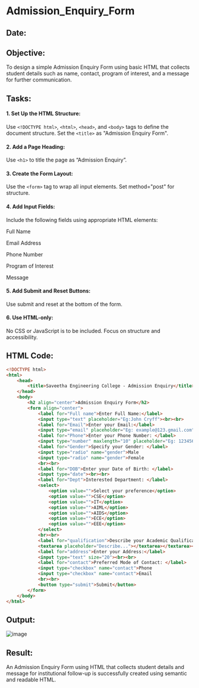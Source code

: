 # Admission_Enquiry_Form
## Date:

## Objective:
To design a simple Admission Enquiry Form using basic HTML that collects student details such as name, contact, program of interest, and a message for further communication.

## Tasks:
#### 1. Set Up the HTML Structure:
Use ```<!DOCTYPE html>```, ```<html>```, ```<head>```, and ```<body>``` tags to define the document structure.
Set the ```<title>``` as "Admission Enquiry Form".

#### 2. Add a Page Heading:
Use ```<h1>``` to title the page as “Admission Enquiry”.

#### 3. Create the Form Layout:
Use the ```<form>``` tag to wrap all input elements. Set method="post" for structure.

#### 4. Add Input Fields:
Include the following fields using appropriate HTML elements:

Full Name

Email Address

Phone Number 

Program of Interest 

Message

#### 5. Add Submit and Reset Buttons:
Use submit and reset at the bottom of the form.

#### 6. Use HTML-only:
No CSS or JavaScript is to be included. Focus on structure and accessibility.

## HTML Code:
```html
<!DOCTYPE html>
<html>
    <head>
        <title>Saveetha Engineering College - Admission Enquiry</title>
    </head>
    <body>
        <h2 align="center">Admission Enquiry Form</h2>
        <form align="center">
            <label for="Full name">Enter Full Name:</label>
            <input type="text" placeholder="Eg:John Cryff"><br><br>
            <label for="Email">Enter your Email:</label>
            <input type="email" placeholder="Eg: example@123.gmail.com" size="23"><br><br>
            <label for="Phone">Enter your Phone Number: </label>
            <input type="number" maxlength="10" placeholder="Eg: 1234567890"><br><br>
            <label for="Gender">Specify your Gender: </label>
            <input type="radio" name="gender">Male
            <input type="radio" name="gender">Female
            <br><br>
            <label for="DOB">Enter your Date of Birth: </label>
            <input type="date"><br><br>
            <label for="Dept">Interested Department: </label>
            <select>
                <option value="">Select your preference</option>
                <option value="">CSE</option>
                <option value="">IT</option>
                <option value="">AIML</option>
                <option value="">AIDS</option>
                <option value="">ECE</option>
                <option value="">EEE</option>
            </select>
            <br><br>
            <label for="qualification">Describe your Academic Qualification:</label><br>
            <textarea placeholder="Describe..."></textarea></textarea><br><br>
            <label for="address">Enter your Address:</label>
            <input type="text" size="20"><br><br>
            <label for="contact">Preferred Mode of Contact: </label>
            <input type="checkbox" name="contact">Phone
            <input type="checkbox" name="contact">Email
            <br><br>
            <button type="submit">Submit</button>
        </form>
    </body>
</html>
```
## Output:
![image](https://github.com/user-attachments/assets/0c4d26b9-c98b-4608-a8b4-ae6bdfbb0c44)

## Result:
An Admission Enquiry Form using HTML that collects student details and message for institutional follow-up is successfully created using semantic and readable HTML.
